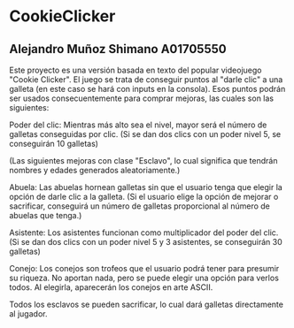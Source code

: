 # CookieClicker
## Alejandro Muñoz Shimano A01705550

Este proyecto es una versión basada en texto del popular videojuego "Cookie Clicker". El juego se trata de conseguir puntos al "darle clic" a una galleta (en este caso se hará con inputs en la consola). Esos puntos podrán ser usados consecuentemente para comprar mejoras, las cuales son las siguientes:

Poder del clic: Mientras más alto sea el nivel, mayor será el número de galletas conseguidas por clic. (Si se dan dos clics con un poder nivel 5, se conseguirán 10 galletas)

(Las siguientes mejoras con clase "Esclavo", lo cual significa que tendrán nombres y edades generados aleatoriamente.)

Abuela: Las abuelas hornean galletas sin que el usuario tenga que elegir la opción de darle clic a la galleta. (Si el usuario elige la opción de mejorar o sacrificar, conseguirá un número de galletas proporcional al número de abuelas que tenga.)

Asistente: Los asistentes funcionan como multiplicador del poder del clic. (Si se dan dos clics con un poder nivel 5 y 3 asistentes, se conseguirán 30 galletas)

Conejo: Los conejos son trofeos que el usuario podrá tener para presumir su riqueza. No aportan nada, pero se puede elegir una opción para verlos todos. Al elegirla, aparecerán los conejos en arte ASCII.

Todos los esclavos se pueden sacrificar, lo cual dará galletas directamente al jugador.
